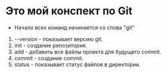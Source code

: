 # Это мой конспект по Git

* Начало всех команд начинается со слова "git"
1. --version - показывает версию git. 
2. init - создание репозитория.
3. add - добавить все файлы проекта для будущего commit.
4. commit - создание commit. 
5. status - показывает статус файлов в директории.
